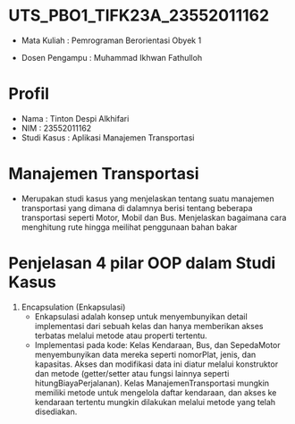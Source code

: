 # UTS_PBO1_TIFK23A_23552011162 
  * Mata Kuliah    : Pemrograman Berorientasi Obyek 1

  * Dosen Pengampu : Muhammad Ikhwan Fathulloh
# Profil
  * Nama        : Tinton Despi Alkhifari
  * NIM         : 23552011162
  * Studi Kasus : Aplikasi Manajemen Transportasi
# Manajemen Transportasi
  * Merupakan studi kasus yang menjelaskan tentang suatu manajemen transportasi yang dimana di dalamnya berisi tentang beberapa transportasi seperti Motor, Mobil dan Bus. Menjelaskan bagaimana cara menghitung rute hingga meilihat penggunaan bahan bakar
# Penjelasan 4 pilar OOP dalam Studi Kasus
1. Encapsulation (Enkapsulasi)
    * Enkapsulasi adalah konsep untuk menyembunyikan detail implementasi dari sebuah kelas dan hanya memberikan akses terbatas melalui metode atau properti tertentu.
    * Implementasi pada kode:
Kelas Kendaraan, Bus, dan SepedaMotor menyembunyikan data mereka seperti nomorPlat, jenis, dan kapasitas. Akses dan modifikasi data ini diatur melalui konstruktor dan metode (getter/setter atau fungsi lainnya seperti hitungBiayaPerjalanan).
Kelas ManajemenTransportasi mungkin memiliki metode untuk mengelola daftar kendaraan, dan akses ke kendaraan tertentu mungkin dilakukan melalui metode yang telah disediakan.
  

